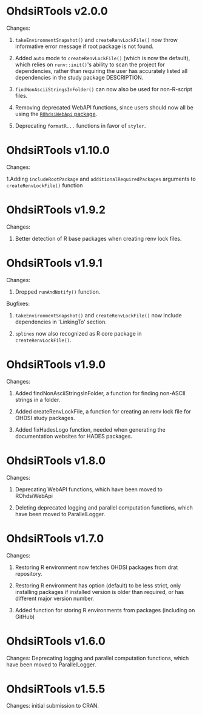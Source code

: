 OhdsiRTools v2.0.0
==================

Changes:

1. `takeEnvironmentSnapshot()` and `createRenvLockFile()` now throw informative error message if root package is not found.

2. Added `auto` mode to `createRenvLockFile()` (which is now the default), which relies on `renv::init()`'s ability to scan the project for dependencies, rather than requiring the user has accurately listed all dependencies in the study package DESCRIPTION.

3. `findNonAsciiStringsInFolder()` can now also be used for non-R-script files.

4. Removing deprecated WebAPI functions, since users should now all be using the [`ROhdsiWebApi` package](https://ohdsi.github.io/ROhdsiWebApi/).

5. Deprecating `formatR...` functions in favor of `styler`.


OhdsiRTools v1.10.0
===================

Changes:

1.Adding `includeRootPackage` and `additionalRequiredPackages` arguments to `createRenvLockFile()` function


OhdsiRTools v1.9.2
==================

Changes:

1. Better detection of R base packages when creating renv lock files.


OhdsiRTools v1.9.1
==================

Changes:

1. Dropped `runAndNotify()` function.

Bugfixes:

1. `takeEnvironmentSnapshot()` and `createRenvLockFile()` now include dependencies in 'LinkingTo' section.

2. `splines` now also recognized as R core package in `createRenvLockFile()`.



OhdsiRTools v1.9.0
==================

Changes:

1. Added findNonAsciiStringsInFolder, a function for finding non-ASCII strings in a folder.

2. Added createRenvLockFile, a function for creating an renv lock file for OHDSI study packages.

3. Added fixHadesLogo function, needed when generating the documentation websites for HADES packages.


OhdsiRTools v1.8.0
==================

Changes: 

1. Deprecating WebAPI functions, which have been moved to ROhdsiWebApi

2. Deleting deprecated logging and parallel computation functions, which have been moved to ParallelLogger.


OhdsiRTools v1.7.0
==================

Changes: 

1. Restoring R environment now fetches OHDSI packages from drat repository. 

2. Restoring R environment has option (default) to be less strict, only installing packages if installed version is older than required, or has different major version number.

2. Added function for storing R environments from packages (including on GitHub)


OhdsiRTools v1.6.0
==================

Changes: Deprecating logging and parallel computation functions, which have been moved to ParallelLogger.


OhdsiRTools v1.5.5
==================

Changes: initial submission to CRAN.
